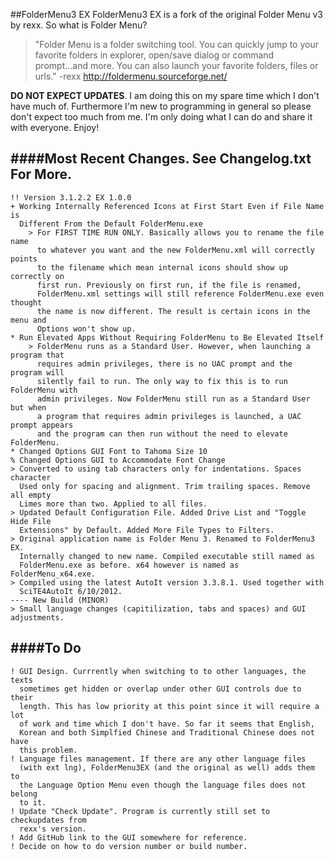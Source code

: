 ##FolderMenu3 EX
FolderMenu3 EX is a fork of the original Folder Menu v3 by rexx. So what is Folder Menu?
> "Folder Menu is a folder switching tool. You can quickly jump
to your favorite folders in explorer, open/save dialog or
command prompt...and more. You can also launch your favorite
folders, files or urls." -rexx http://foldermenu.sourceforge.net/

**DO NOT EXPECT UPDATES**. I am doing this on my spare time which I
don't have much of. Furthermore I'm new to programming in general
so please don't expect too much from me. I'm only doing what I
can do and share it with everyone. Enjoy!  

####Most Recent Changes. See Changelog.txt For More. 
----------------------------------------------------
	!! Version 3.1.2.2 EX 1.0.0
	+ Working Internally Referenced Icons at First Start Even if File Name is
	  Different From the Default FolderMenu.exe
		> For FIRST TIME RUN ONLY. Basically allows you to rename the file name
		  to whatever you want and the new FolderMenu.xml will correctly points
		  to the filename which mean internal icons should show up correctly on
		  first run. Previously on first run, if the file is renamed,
		  FolderMenu.xml settings will still reference FolderMenu.exe even thought
		  the name is now different. The result is certain icons in the menu and
		  Options won't show up.
	* Run Elevated Apps Without Requiring FolderMenu to Be Elevated Itself
		> FolderMenu runs as a Standard User. However, when launching a program that
		  requires admin privileges, there is no UAC prompt and the program will
		  silently fail to run. The only way to fix this is to run FolderMenu with
		  admin privileges. Now FolderMenu still run as a Standard User but when
		  a program that requires admin privileges is launched, a UAC prompt appears
		  and the program can then run without the need to elevate FolderMenu.
	* Changed Options GUI Font to Tahoma Size 10
	% Changed Options GUI to Accommodate Font Change
	> Converted to using tab characters only for indentations. Spaces character
	  Used only for spacing and alignment. Trim trailing spaces. Remove all empty
	  Limes more than two. Applied to all files.
	> Updated Default Configuration File. Added Drive List and "Toggle Hide File
	  Extensions" by Default. Added More File Types to Filters.
	> Original application name is Folder Menu 3. Renamed to FolderMenu3 EX.
	  Internally changed to new name. Compiled executable still named as
	  FolderMenu.exe as before. x64 however is named as FolderMenu_x64.exe.
	> Compiled using the latest AutoIt version 3.3.8.1. Used together with
	  SciTE4AutoIt 6/10/2012.
	---- New Build (MINOR)
	> Small language changes (capitilization, tabs and spaces) and GUI adjustments.

####To Do
---------
	! GUI Design. Currrently when switching to to other languages, the texts
	  sometimes get hidden or overlap under other GUI controls due to their
	  length. This has low priority at this point since it will require a lot
	  of work and time which I don't have. So far it seems that English,
	  Korean and both Simplfied Chinese and Traditional Chinese does not have
	  this problem.
	! Language files management. If there are any other language files
	  (with ext lng), FolderMenu3EX (and the original as well) adds them to
	  the Language Option Menu even though the language files does not belong
	  to it.
	! Update "Check Update". Program is currently still set to checkupdates from
	  rexx's version.
	! Add GitHub link to the GUI somewhere for reference.
	! Decide on how to do version number or build number.
